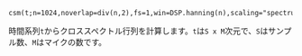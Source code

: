 ```
csm(t;n=1024,noverlap=div(n,2),fs=1,win=DSP.hanning(n),scaling="spectrum")
```

時間系列`t`からクロススペクトル行列を計算します。`t`は`S x M`次元で、`S`はサンプル数、`M`はマイクの数です。
